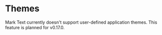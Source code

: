 # Themes

Mark Text currently doesn't support user-defined application themes. This feature is planned for v0.17.0.
